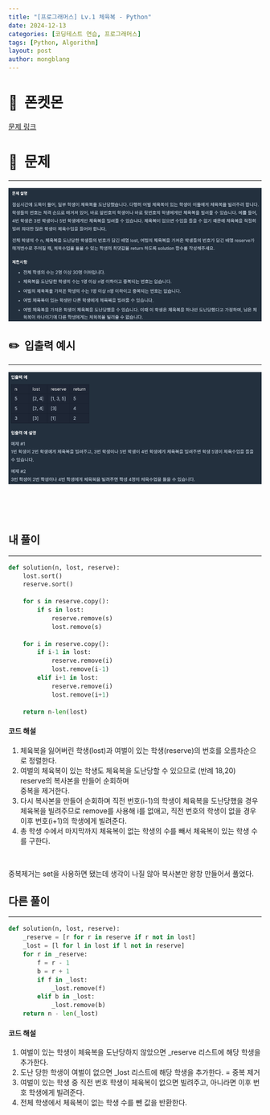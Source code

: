 ```yaml
---
title: "[프로그래머스] Lv.1 체육복 - Python"
date: 2024-12-13  
categories: [코딩테스트 연습, 프로그래머스]
tags: [Python, Algorithm]
layout: post
author: mongblang
---
```


# 📌&nbsp; **폰켓몬**
[문제 링크](https://school.programmers.co.kr/learn/courses/30/lessons/42862)  

# 📝&nbsp; **문제**
---
![문제](/assets/img/codingtest-post-img/PG42862-1.png)


## ✏️&nbsp; **입출력 예시**
---
![예시](/assets/img/codingtest-post-img/PG42862-2.png)  


&nbsp;  

&nbsp;   



## **내 풀이**  
--- 

```python
def solution(n, lost, reserve):
    lost.sort()
    reserve.sort()
    
    for s in reserve.copy():
        if s in lost:
            reserve.remove(s)
            lost.remove(s)
            
    for i in reserve.copy():
        if i-1 in lost:
            reserve.remove(i)
            lost.remove(i-1)
        elif i+1 in lost: 
            reserve.remove(i)
            lost.remove(i+1)
            
    return n-len(lost) 
```

#### **코드 해설**  
1. 체육복을 잃어버린 학생(lost)과 여벌이 있는 학생(reserve)의 번호를 오름차순으로 정렬한다.
2. 여벌의 체육복이 있는 학생도 체육복을 도난당할 수 있으므로 (반례 18,20) reserve의 복사본을 만들어 순회하며   
중복을 제거한다. 
3. 다시 복사본을 만들어 순회하며 직전 번호(i-1)의 학생이 체육복을 도난당했을 경우 체육복을 빌려주므로 remove를 사용해 i를 없애고, 
직전 번호의 학생이 없을 경우 이후 번호(i+1)의 학생에게 빌려준다. 
4. 총 학생 수에서 마지막까지 체육복이 없는 학생의 수를 빼서 체육복이 있는 학생 수를 구한다.  

&nbsp;  

중복제거는 set을 사용하면 됐는데 생각이 나질 않아 복사본만 왕창 만들어서 풀었다. 

## **다른 풀이**
---

```python  
def solution(n, lost, reserve):
    _reserve = [r for r in reserve if r not in lost]
    _lost = [l for l in lost if l not in reserve]
    for r in _reserve:
        f = r - 1
        b = r + 1
        if f in _lost:
            _lost.remove(f)
        elif b in _lost:
            _lost.remove(b)
    return n - len(_lost)


```

#### **코드 해설**  
1. 여벌이 있는 학생이 체육복을 도난당하지 않았으면 _reserve 리스트에 해당 학생을 추가한다. 
2. 도난 당한 학생이 여벌이 없으면 _lost 리스트에 해당 학생을 추가한다. = 중복 제거
3. 여벌이 있는 학생 중 직전 번호 학생이 체육복이 없으면 빌려주고, 아니라면 이후 번호 학생에게 빌려준다. 
4. 전체 학생에서 체육복이 없는 학생 수를 뺀 값을 반환한다. 

&nbsp;   
&nbsp;  

